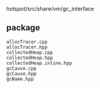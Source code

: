 hotspot/src/share/vm/gc_interface

## package
```
allocTracer.cpp
allocTracer.hpp
collectedHeap.cpp
collectedHeap.hpp
collectedHeap.inline.hpp
gcCause.cpp
gcCause.hpp
gcName.hpp
```
